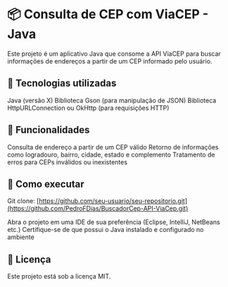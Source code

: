 # 📦 Consulta de CEP com ViaCEP - Java
 Este projeto é um aplicativo Java que consome a API ViaCEP para buscar informações de endereços a partir de um CEP informado pelo usuário.

## 🚀 Tecnologias utilizadas
Java (versão X)
Biblioteca Gson (para manipulação de JSON)
Biblioteca HttpURLConnection ou OkHttp (para requisições HTTP)

## 📌 Funcionalidades
Consulta de endereço a partir de um CEP válido
Retorno de informações como logradouro, bairro, cidade, estado e complemento
Tratamento de erros para CEPs inválidos ou inexistentes

## 🔧 Como executar
Git clone:
[https://github.com/seu-usuario/seu-repositorio.git](https://github.com/PedroFDias/BuscadorCep-API-ViaCep.git)

Abra o projeto em uma IDE de sua preferência (Eclipse, IntelliJ, NetBeans etc.)
Certifique-se de que possui o Java instalado e configurado no ambiente

## 📜 Licença
Este projeto está sob a licença MIT.
